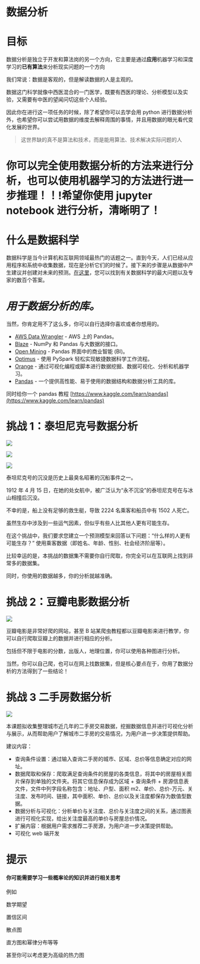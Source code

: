 # 数据分析

# 目标

数据分析是独立于开发和算法岗的另一个方向，它主要是通过<strong>应用</strong>机器学习和深度学习的<strong>已有算法</strong>来分析现实问题的一个方向

我们常说：数据是客观的，但是解读数据的人是主观的。

数据这门科学就像中西医混合的一门医学，既要有西医的理论、分析模型以及实验，又需要有中医的望闻问切这些个人经验。

因此你在进行这一项任务的时候，除了希望你可以去学会用 python 进行数据分析外，也希望你可以尝试用数据的维度去解释周围的事情，并且用数据的眼光看代变化发展的世界。

> 这世界缺的真不是算法和技术，而是能用算法、技术解决实际问题的人

# 你可以完全使用数据分析的方法来进行分析，也可以使用机器学习的方法进行进一步推理！！!希望你使用 jupyter notebook 进行分析，清晰明了！

# 什么是数据科学

数据科学是当今计算机和互联网领域最热门的话题之一。直到今天，人们已经从应用程序和系统中收集数据，现在是分析它们的时候了。接下来的步骤是从数据中产生建议并创建对未来的预测。[在这里](https://www.quora.com/Data-Science/What-is-data-science)，您可以找到有关数据科学的最大问题以及专家的数百个答案。

# <em>用于数据分析的库。</em>

当然，你肯定用不了这么多，你可以自行选择你喜欢或者你想用的。

- [AWS Data Wrangler](https://github.com/awslabs/aws-data-wrangler) - AWS 上的 Pandas。
- [Blaze](https://github.com/blaze/blaze) - NumPy 和 Pandas 与大数据的接口。
- [Open Mining](https://github.com/mining/mining) - Pandas 界面中的商业智能 (BI)。
- [Optimus](https://github.com/ironmussa/Optimus) - 使用 PySpark 轻松实现敏捷数据科学工作流程。
- [Orange](https://orange.biolab.si/) - 通过可视化编程或脚本进行数据挖掘、数据可视化、分析和机器学习。
- [Pandas](http://pandas.pydata.org/) - 一个提供高性能、易于使用的数据结构和数据分析工具的库。

同时给你一个 pandas 教程 [https://www.kaggle.com/learn/pandas](https://www.kaggle.com/learn/pandas)

# 挑战 1：泰坦尼克号数据分析

![](static/boxcn69l1e6U0JF8SqdIuKOHtJb.jpeg)

![](static/boxcnGLb9WIwyio3SOzP3nnZ1je.jpeg)

![](static/boxcnh9SUOsY17OVJY6D7jLtVAc.jpeg)

泰坦尼克号的沉没是历史上最臭名昭著的沉船事件之一。

1912 年 4 月 15 日，在她的处女航中，被广泛认为“永不沉没”的泰坦尼克号在与冰山相撞后沉没。

不幸的是，船上没有足够的救生艇，导致 2224 名乘客和船员中有 1502 人死亡。

虽然生存中涉及到一些运气因素，但似乎有些人比其他人更有可能生存。

在这个挑战中，我们要求您建立一个预测模型来回答以下问题：“什么样的人更有可能生存？” 使用乘客数据（即姓名、年龄、性别、社会经济阶层等）。

比较幸运的是，本挑战的数据集不需要你自行爬取，你完全可以在互联网上找到非常多的数据集。

同时，你使用的数据越多，你的分析就越准确。

# 挑战 2：豆瓣电影数据分析

![](static/boxcn0Dwy6nWNi6xmdyQIIIt5if.jpeg)

豆瓣电影是非常好爬的网站，甚至 B 站某爬虫教程都以豆瓣电影来进行教学，你可以自行爬取豆瓣上的数据并进行相应的分析。

包括但不限于电影的分数，出版人，地理位置，你可以使用各种图进行分析。

当然，你可以自己爬，也可以在网上找数据集，但是核心要点在于，你用了数据分析的方法得到了一些结论！

# 挑战 3 二手房数据分析

![](static/boxcnFmfFktx0x2DpQ4WtyMEE3g.jpeg)

本课题拟收集整理城市近几年的二手房交易数据，挖掘数据信息并进行可视化分析与展示，从而帮助用户了解城市二手房的交易情况，为用户进一步决策提供帮助。

建议内容：

- 查询条件设置：通过输入查询二手房的城市、区域、总价等信息确定对应的网址。
- 数据爬取和保存：爬取满足查询条件的房屋的各类信息，将其中的房屋相关图片保存到单独的文件夹。将其它信息保存成为区域 + 查询条件 + 房源信息表文件，文件中列字段名称包含：地址、户型、面积 m2、单价、总价-万元、关注度、发布时间、链接，其中面积、单价、总价以及关注度都保存为数值型数据。
- 数据分析与可视化：分析单价与关注度、总价与关注度之间的关系，通过图表进行可视化实现，给出关注度最高的单价与房屋总价情况。
- 扩展内容：根据用户需求推荐二手房源，为用户进一步决策提供帮助。
- 可视化 web 端开发

# 提示

#### 你可能需要学习一些概率论的知识并进行相关思考

例如

数学期望

置信区间

散点图

直方图和幂律分布等等

甚至你可以考虑更为高级的热力图
